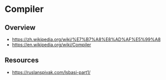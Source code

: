 # Compiler


## Overview

- https://zh.wikipedia.org/wiki/%E7%B7%A8%E8%AD%AF%E5%99%A8
- https://en.wikipedia.org/wiki/Compiler


## Resources

- https://ruslanspivak.com/lsbasi-part1/
